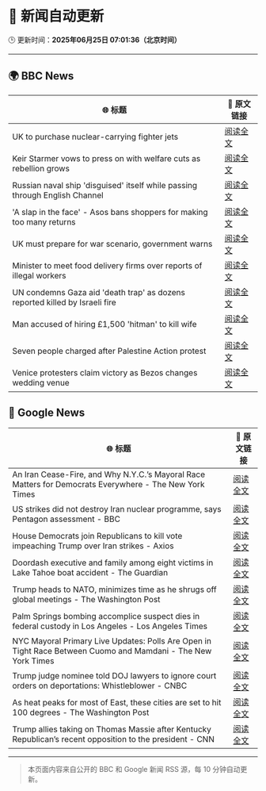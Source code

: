 # 🧠 新闻自动更新

🕒 更新时间：**2025年06月25日 07:01:36（北京时间）**

---

## 🌍 BBC News

| 🌐 标题 | 🔗 原文链接 |
|--------|-------------|
| UK to purchase nuclear-carrying fighter jets | [阅读全文](https://www.bbc.com/news/articles/c335406gxdvo) |
| Keir Starmer vows to press on with welfare cuts as rebellion grows | [阅读全文](https://www.bbc.com/news/articles/c04dn3v616yo) |
| Russian naval ship 'disguised' itself while passing through English Channel | [阅读全文](https://www.bbc.com/news/articles/c62gq6y62d1o) |
| 'A slap in the face' - Asos bans shoppers for making too many returns | [阅读全文](https://www.bbc.com/news/articles/cnvmj4e81nzo) |
| UK must prepare for war scenario, government warns | [阅读全文](https://www.bbc.com/news/articles/cpqnlxr43zdo) |
| Minister to meet food delivery firms over reports of illegal workers | [阅读全文](https://www.bbc.com/news/articles/cj615p5y5kko) |
| UN condemns Gaza aid 'death trap' as dozens reported killed by Israeli fire | [阅读全文](https://www.bbc.com/news/articles/c15wz2ee05do) |
| Man accused of hiring £1,500 'hitman' to kill wife | [阅读全文](https://www.bbc.com/news/articles/cg5zym26v10o) |
| Seven people charged after Palestine Action protest | [阅读全文](https://www.bbc.com/news/articles/cj0m2g0ylrmo) |
| Venice protesters claim victory as Bezos changes wedding venue | [阅读全文](https://www.bbc.com/news/articles/cd0vjr07570o) |

## 📰 Google News

| 🌐 标题 | 🔗 原文链接 |
|--------|-------------|
| An Iran Cease-Fire, and Why N.Y.C.’s Mayoral Race Matters for Democrats Everywhere - The New York Times | [阅读全文](https://news.google.com/rss/articles/CBMilAFBVV95cUxNRHQxcThiS2Z5LUVUT28wc1hPVXdXcjBMR2lrVGozazh4eGRVOW4xbGliUm83emxkOUd1S25GUmktd01LU2c5amc5NTNZRi1vaW16eXpxMHczNDZ6LVVxM3RoMVFnN2pDbzJsVFZYb09oZFptYng5bTF3UFFZQ0FoMWs2Sy1Jb01OZHo3bVN1M0xUSWJE?oc=5) |
| US strikes did not destroy Iran nuclear programme, says Pentagon assessment - BBC | [阅读全文](https://news.google.com/rss/articles/CBMiWkFVX3lxTE1MRnZhRlJBTUpqc0MzSlh3UG5WcEVPTk1jUEZUR3E4QkV0RWFSajNQc1dOUFJPSkc0OWNRSDlPRURsY0VOU0puLWNNdnFTVmN3a1k1eHV5YVdVZ9IBX0FVX3lxTFBXTWY1cHdScmhoVmRZSDFYTHdENjBiREVMTkZjUGhza3FjclM4VzdySnV6MnFHSHAyaGRFWGY4eVZjOFQzM1VITnFSQ2VmbWhwNnRqM3VCOHU1TkRDaEUw?oc=5) |
| House Democrats join Republicans to kill vote impeaching Trump over Iran strikes - Axios | [阅读全文](https://news.google.com/rss/articles/CBMihwFBVV95cUxNWDQ4N29VZVpjUVBxT0tIUWZPRWQtZDFTODFLZ2dZTHNOeFAxamZTVExSY2loWlduM1lJazNlQ29YeVRoMGMyZ1BBSnV2bE44T1Z0bEI5TG1ITDVPLUw1aXdKQmlqSTZ6M0FmcU5kR1d2LTJlZnJBWnJWZTdoalNuQlE2M1Q1ajQ?oc=5) |
| Doordash executive and family among eight victims in Lake Tahoe boat accident - The Guardian | [阅读全文](https://news.google.com/rss/articles/CBMilAFBVV95cUxPRGh4QVY4OEp6X2diUEtyaTlJVGQxYm5FNE5mdWNraTZpd1JrTFF6dW54ZmVNdzNpaGo5QzREdW0zcVQ1cXBjb3kzVUlFbWpMbnNncXEySVhsc0gzVk81aUFnMV9SWUdCcjE1dTBVb0VqVE9TekZXcFNWY0t6LTdkUThhX29nOHFOTHNxZGVxbTEya3RW?oc=5) |
| Trump heads to NATO, minimizes time as he shrugs off global meetings - The Washington Post | [阅读全文](https://news.google.com/rss/articles/CBMiekFVX3lxTE9JRDR5X3R2Q0xFTm1DQ3FYZWh3dGZVX0RSczE4MVpoTzBVM2hUODM2TTRvUFBlNDdwQ1RFQWNrVTBudjZ6dTU0dzg4dWpqMUdXZTJVakRwc0Nkak94T25qV0FKa1hlZU5WU3M5S25RZWlhVjVQUkdUa193?oc=5) |
| Palm Springs bombing accomplice suspect dies in federal custody in Los Angeles - Los Angeles Times | [阅读全文](https://news.google.com/rss/articles/CBMisgFBVV95cUxQS0ZJUkJjejFxZTQ0blRTTE53OEZGZm80cHU5alBKTUgtM1Y2cVNQVFJHSl90RHNneFpjQWtVcDBzMWJ6QkFieHRPMXhqN3RMWXNTSVRFWWpNa2YzWl8tcVRocVltZml3NURlUWRyTXVxUXJUNjZlUko3SUgyZGNKUmc2RElta1NpeE56N1I1NmZ2UXpLSTI2RDE5RmltN1Axc0pkbVk2ZmpHZWhsUWVSUmhn?oc=5) |
| NYC Mayoral Primary Live Updates: Polls Are Open in Tight Race Between Cuomo and Mamdani - The New York Times | [阅读全文](https://news.google.com/rss/articles/CBMijwFBVV95cUxPVlQzWHZkZ0N3SVA3aHpSbUVwOHVkaUdzZl9jY015dGh2SVdWQWFLbm5IdEhkNzAtLUZfVGNfaGNHTmdaX0hQRWN4RnU3LVV4N01qUWNHQVpLbG9naHo1NmZ0NGs2RG1Va0NfalE2THROV2wxTWRHQ3hubzRaZ21vczhzM2ZiWmRfZG9VVElicw?oc=5) |
| Trump judge nominee told DOJ lawyers to ignore court orders on deportations: Whistleblower - CNBC | [阅读全文](https://news.google.com/rss/articles/CBMigwFBVV95cUxQMkZrVzZod0g0aTZnMFR4aFdFeW5maTVBV3ZsV25TMEVLV25tSTRoajd3RFFZZG9aalVOWGp3RE10c0k4OTUwbmd1MTJHRzRzNXNsVTdBaUQtdVJ3dDR5cTY0SHNVT1duNVNqa1lhcVNJX1ZrbjlkTnpzc3QxSEdPZnRoUdIBiAFBVV95cUxPVnpmcEpfLS13TS1jcWJGYVNZalU1YldXeGpkTTd1TU9TYjNtcnZmMng5anVLUkc5cTBKcTdiVzRaMTNlVVl2MWZmdUltRWFLYjd3M282Tjdkc1g0cklLNmFhb3NxWHR6OGFQVXhsSW5PM2JzNDd1ZnZtR3JfamhfcUUwbjdsU2k2?oc=5) |
| As heat peaks for most of East, these cities are set to hit 100 degrees - The Washington Post | [阅读全文](https://news.google.com/rss/articles/CBMilAFBVV95cUxOZmZLTVd1bENRSDRIWWNtakdQY0poUHQtbC1sMjlQOWdBWklZdkJId3N4ekVITmw1Nm1LeVB3cVV3aUdndHZUYUkxVTY0dkRnVnVocldOa2tEa3J4VDhWUG1pNG5ncDlORGZtN09NSEZISEpZajdIajZkZ0JBcDBXT21YTFI0SjctaE0tQ2ZveElXNG9v?oc=5) |
| Trump allies taking on Thomas Massie after Kentucky Republican’s recent opposition to the president - CNN | [阅读全文](https://news.google.com/rss/articles/CBMif0FVX3lxTE1rd25Hd3ljSGFuYzJWdW5FazRUVUV5b0lUMjFVdkNUamNtSC1vSGQwRjAyc1llRGhtc3B0VVlZd0xId00wWmNhSlNSUzJxT1dnNzlYNHFWUnZXSW10TzFDNWh2NFU1ZzRGUk8tUWg3Qm9mWHFsUWtFYUp6YUN4TEnSAYQBQVVfeXFMTWEyVnBlS2w3ODJNX1lZMkFYVkp3akhoTnhIYVhyUzA1NE91SE0ySElXa3hUN0xQNjF3ZXgzd1ZKQ0lEczBudkFhaEhIS0x0S05IeGhTYnRaTVJ1X3hub3JQTDZuVGI2YUh3T1FDblRKb3lwXzRZNVRjVkE4WTJBckFLamJY?oc=5) |

---
> 本页面内容来自公开的 BBC 和 Google 新闻 RSS 源，每 10 分钟自动更新。